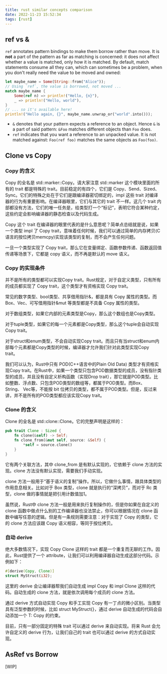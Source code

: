 ```yaml
---
title: rust similar concepts comparison
date: 2022-11-23 15:52:34
tags: [rust]
---
```


## ref vs &
`ref` annotates pattern bindings to make them borrow rather than move. It is **not** a part of the pattern as far as matching is concerned: it does not affect whether a value is matched, only how it is matched.
By default, match statements consume all they can, which can sometimes be a problem, when you don't really need the value to be moved and owned:
```rust
let maybe_name = Some(String::from("Alice"));
// Using `ref`, the value is borrowed, not moved ...
match maybe_name {
    Some(ref n) => println!("Hello, {n}"),
    _ => println!("Hello, world"),
}
// ... so it's available here!
println!("Hello again, {}", maybe_name.unwrap_or("world".into()));
```

- `&` denotes that your pattern expects a reference to an object. Hence `&` is a part of said pattern: `&Foo` matches different objects than `Foo` does.
- `ref` indicates that you want a reference to an unpacked value. It is not matched against: `Foo(ref foo)` matches the same objects as `Foo(foo)`.

## Clone vs Copy
### Copy 的含义
Copy 的全名是 std::marker::Copy。请大家注意 std::marker 这个模块里面的所有的 trait 都是特殊的 trait。目前稳定的有四个，它们是 Copy、Send、Sized、Sync。它们的特殊之处在于它们是跟编译器密切绑定的，impl 这些 trait 对编译器的行为有重要影响。在编译器眼里，它们与其它的 trait 不一样。这几个 trait 内部都没有方法，它们的唯一任务是，给类型打一个“标记”，表明它符合某种约定，这些约定会影响编译器的静态检查以及代码生成。

Copy 这个 trait 在编译器的眼里代表的是什么意思呢？简单点总结就是说，如果一个类型 impl 了 Copy trait，意味着任何时候，我们可以通过简单的内存拷贝(C语言的按位拷贝memcpy)实现该类型的复制，而不会产生任何问题。

一旦一个类型实现了 Copy trait，那么它在变量绑定、函数参数传递、函数返回值传递等场景下，它都是 copy 语义，而不再是默认的 move 语义。

### Copy 的实现条件
并不是所有的类型都可以实现Copy trait。Rust规定，对于自定义类型，只有所有的成员都实现了 Copy trait，这个类型才有资格实现 Copy trait。

常见的数字类型、bool类型、共享借用指针&，都是具有 Copy 属性的类型。而 Box、Vec、可写借用指针&mut 等类型都是不具备 Copy 属性的类型。

对于数组类型，如果它内部的元素类型是Copy，那么这个数组也是Copy类型。

对于tuple类型，如果它的每一个元素都是Copy类型，那么这个tuple会自动实现Copy trait。

对于struct和enum类型，不会自动实现Copy trait。而且只有当struct和enum内部每个元素都是Copy类型的时候，编译器才允许我们针对此类型实现Copy trait。

我们可以认为，Rust中只有 POD(C++语言中的Plain Old Data) 类型才有资格实现Copy trait。在Rust中，如果一个类型只包含POD数据类型的成员，没有指针类型的成员，并且没有自定义析构函数（实现Drop trait），那它就是POD类型。比如整数、浮点数、只包含POD类型的数组等，都属于POD类型。而Box、 String、 Vec等，不能按 bit 位拷贝的类型，都不属于POD类型。但是，反过来讲，并不是所有的POD类型都应该实现Copy trait。

### Clone 的含义
Clone 的全名是 std::clone::Clone。它的完整声明是这样的：
```rust
pub trait Clone : Sized {
    fn clone(&self) -> Self;
    fn clone_from(&mut self, source: &Self) {
        *self = source.clone()
    }
}
```
它有两个关联方法，其中 clone_from 是有默认实现的，它依赖于 clone 方法的实现。clone 方法没有默认实现，需要我们手动实现。

clone 方法一般用于“基于语义的复制”操作。所以，它做什么事情，跟具体类型的作用息息相关。比如对于 Box 类型，clone 就是执行的“深拷贝”，而对于 Rc 类型，clone 做的事情就是把引用计数值加1。

虽然说，Rust中 clone 方法一般是用来执行复制操作的，但是你如果在自定义的 clone 函数中做点什么别的工作编译器也没法禁止，你可以根据情况在 clone 函数中编写任意的逻辑。但是有一条规则需要注意：对于实现了 Copy 的类型，它的 clone 方法应该跟 Copy 语义相容，等同于按位拷贝。

### 自动 derive
绝大多数情况下，实现 Copy Clone 这样的 trait 都是一个重复而无聊的工作。因此，Rust提供了一个 attribute，让我们可以利用编译器自动生成这部分代码。示例如下：

```rust
#[derive(Copy, Clone)]
struct MyStruct(i32);
```
这里的 derive 会让编译器帮我们自动生成 impl Copy 和 impl Clone 这样的代码。自动生成的 clone 方法，就是依次调用每个成员的 clone 方法。

通过 derive 方式自动实现 Copy 和手工实现 Copy 有一丁点的微小区别。当类型具有泛型参数的时候，比如 struct MyStruct<T>{}，通过 derive 自动生成的代码会自动添加一个 T: Copy 的约束。

目前，只有一部分固定的特殊 trait 可以通过 derive 来自动实现。将来 Rust 会允许自定义的 derive 行为，让我们自己的 trait 也可以通过 derive 的方式自动实现。

## AsRef vs Borrow
[WIP]